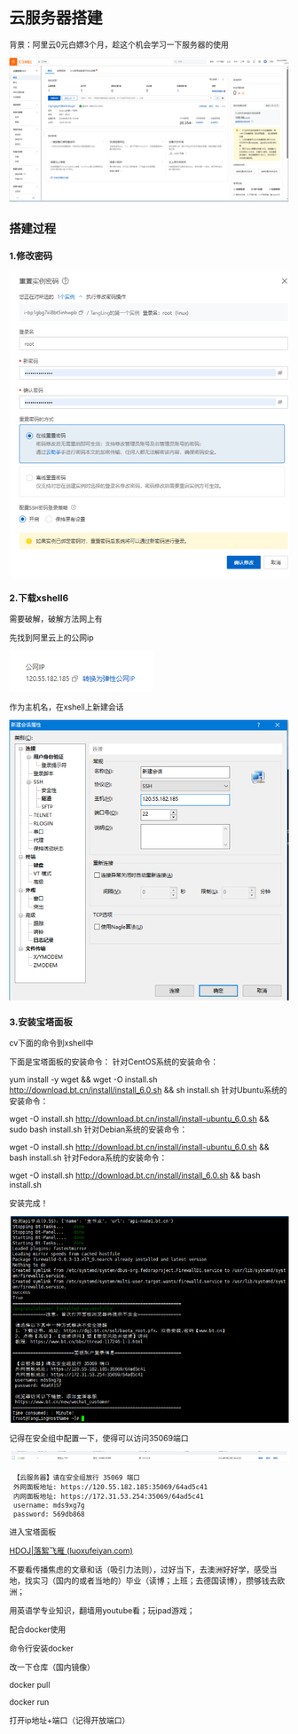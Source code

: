 # 云服务器搭建

背景：阿里云0元白嫖3个月，趁这个机会学习一下服务器的使用

![image-20240527171459144](.assets/image-20240527171459144.png)

## 搭建过程

### 1.修改密码

![image-20240527171732069](.assets/image-20240527171732069.png)

### 2.下载xshell6

需要破解，破解方法网上有

先找到阿里云上的公网ip

![image-20240527171927873](.assets/image-20240527171927873.png)

作为主机名，在xshell上新建会话

![image-20240527172020165](.assets/image-20240527172020165.png)

### 3.安装宝塔面板

cv下面的命令到xshell中

下面是宝塔面板的安装命令：
针对CentOS系统的安装命令：

yum install -y wget && wget -O install.sh http://download.bt.cn/install/install_6.0.sh && sh install.sh
针对Ubuntu系统的安装命令：

wget -O install.sh http://download.bt.cn/install/install-ubuntu_6.0.sh && sudo bash install.sh
针对Debian系统的安装命令：

wget -O install.sh http://download.bt.cn/install/install-ubuntu_6.0.sh && bash install.sh
针对Fedora系统的安装命令：

wget -O install.sh http://download.bt.cn/install/install_6.0.sh && bash install.sh


安装完成！

![image-20240527172330251](.assets/image-20240527172330251.png)

记得在安全组中配置一下，使得可以访问35069端口

![image-20240528084633008](.assets/image-20240528084633008.png)

```
 【云服务器】请在安全组放行 35069 端口
 外网面板地址: https://120.55.182.185:35069/64ad5c41
 内网面板地址: https://172.31.53.254:35069/64ad5c41
 username: mds9xg7g
 password: 569db868
```

进入宝塔面板



[HDOJ|落絮飞雁 (luoxufeiyan.com)](https://www.luoxufeiyan.com/category/code/hdoj/)

不要看传播焦虑的文章和话（吸引力法则），过好当下，去澳洲好好学，感受当地，找实习（国内的或者当地的）毕业（读博；上班；去德国读博），攒够钱去欧洲；

用英语学专业知识，翻墙用youtube看；玩ipad游戏；



配合docker使用

命令行安装docker

改一下仓库（国内镜像）

docker pull

docker run

打开ip地址+端口（记得开放端口）
